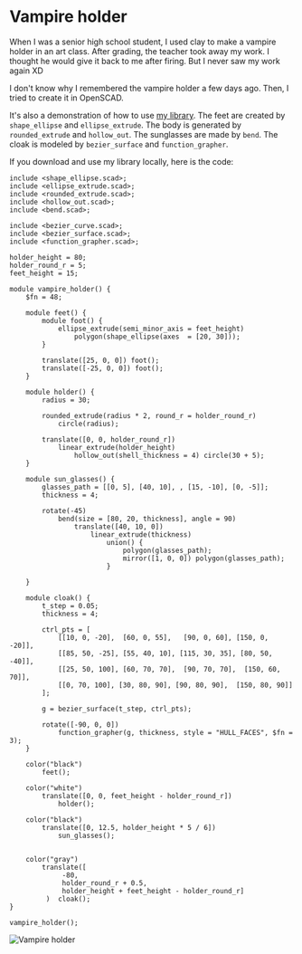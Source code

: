 # Vampire holder

When I was a senior high school student, I used clay to make a vampire holder in an art class. After grading, the teacher took away my work. I thought he would give it back to me after firing. But I never saw my work again XD

I don't know why I remembered the vampire holder a few days ago. Then, I tried to create it in OpenSCAD. 

It's also a demonstration of how to use [my library](https://github.com/JustinSDK/dotSCAD).  The feet are created by `shape_ellipse` and `ellipse_extrude`. The body is generated by `rounded_extrude` and `hollow_out`. The sunglasses are made by `bend`. The cloak is modeled by `bezier_surface` and `function_grapher`.

If you download and use my library locally, here is the code:
            
    include <shape_ellipse.scad>;
    include <ellipse_extrude.scad>;
    include <rounded_extrude.scad>;
    include <hollow_out.scad>;
    include <bend.scad>;

    include <bezier_curve.scad>;
    include <bezier_surface.scad>; 
    include <function_grapher.scad>;

    holder_height = 80;
    holder_round_r = 5;
    feet_height = 15;

    module vampire_holder() {
        $fn = 48;
            
        module feet() {
            module foot() {
                ellipse_extrude(semi_minor_axis = feet_height)    
                    polygon(shape_ellipse(axes  = [20, 30]));
            }
            
            translate([25, 0, 0]) foot();
            translate([-25, 0, 0]) foot();
        }

        module holder() {
            radius = 30;

            rounded_extrude(radius * 2, round_r = holder_round_r) 
                circle(radius);
                    
            translate([0, 0, holder_round_r])
                linear_extrude(holder_height) 
                    hollow_out(shell_thickness = 4) circle(30 + 5);
        }

        module sun_glasses() {
            glasses_path = [[0, 5], [40, 10], , [15, -10], [0, -5]];
            thickness = 4;
            
            rotate(-45) 
                bend(size = [80, 20, thickness], angle = 90) 
                    translate([40, 10, 0]) 
                        linear_extrude(thickness) 
                            union() {
                                polygon(glasses_path);
                                mirror([1, 0, 0]) polygon(glasses_path);
                            }

        }

        module cloak() {
            t_step = 0.05;
            thickness = 4;

            ctrl_pts = [
                [[10, 0, -20],  [60, 0, 55],   [90, 0, 60], [150, 0, -20]],
                [[85, 50, -25], [55, 40, 10], [115, 30, 35], [80, 50, -40]],
                [[25, 50, 100], [60, 70, 70],  [90, 70, 70],  [150, 60, 70]],
                [[0, 70, 100], [30, 80, 90], [90, 80, 90],  [150, 80, 90]]
            ];

            g = bezier_surface(t_step, ctrl_pts);
            
            rotate([-90, 0, 0])  
                function_grapher(g, thickness, style = "HULL_FACES", $fn = 3);       
        }

        color("black") 
            feet();

        color("white") 
            translate([0, 0, feet_height - holder_round_r]) 
                holder();

        color("black")  
            translate([0, 12.5, holder_height * 5 / 6]) 
                sun_glasses(); 


        color("gray") 
            translate([
                 -80, 
                 holder_round_r + 0.5, 
                 holder_height + feet_height - holder_round_r]
             )  cloak();
    }

    vampire_holder();

![Vampire holder](https://thingiverse-production-new.s3.amazonaws.com/renders/99/45/91/83/c2/ffa6bb2326563ab144d3b4609490792f_preview_featured.jpg)
